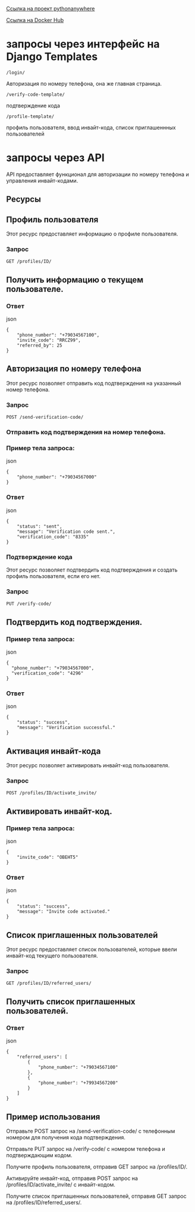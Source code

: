 [Ссылка на проект pythonanywhere ](http://yurchik.pythonanywhere.com)

[Ссылка на Docker Hub](https://hub.docker.com/repository/docker/ydtalel/web_app/general)


# запросы через интерфейс на Django Templates
```
/login/
```
Авторизация по номеру телефона, она же главная страница.
```
/verify-code-template/
```
подтверждение кода
```
/profile-template/
```
профиль пользователя,  ввод инвайт-кода, список приглашеннных пользователей

# запросы через API
API предоставляет функционал для авторизации по номеру телефона и управления инвайт-кодами.

## Ресурсы
## Профиль пользователя

Этот ресурс предоставляет информацию о профиле пользователя.
### Запрос

```
GET /profiles/ID/
```
## Получить информацию о текущем пользователе.
### Ответ

json
```
{
    "phone_number": "+79034567100",
    "invite_code": "RRCZ99",
    "referred_by": 25
}
```
## Авторизация по номеру телефона

Этот ресурс позволяет отправить код подтверждения на указанный номер телефона.
### Запрос

```
POST /send-verification-code/
```
### Отправить код подтверждения на номер телефона.

### Пример тела запроса:

json
```
{
    "phone_number": "+79034567000"
}
```
### Ответ

json
```
{
    "status": "sent",
    "message": "Verification code sent.",
    "verification_code": "8335"
}
```
### Подтверждение кода

Этот ресурс позволяет подтвердить код подтверждения и создать профиль пользователя, если его нет.
### Запрос
```
PUT /verify-code/
```
## Подтвердить код подтверждения.

### Пример тела запроса:

json
```
{
  "phone_number": "+79034567000",
  "verification_code": "4296"
}
```
### Ответ

json
```
{
    "status": "success",
    "message": "Verification successful."
}
```
## Активация инвайт-кода

Этот ресурс позволяет активировать инвайт-код пользователя.
### Запрос
```
POST /profiles/ID/activate_invite/
```
## Активировать инвайт-код.

### Пример тела запроса:

json
```
{
    "invite_code": "OBEHT5"
}
```
### Ответ

json
```
{
    "status": "success",
    "message": "Invite code activated."
}
```
## Список приглашенных пользователей

Этот ресурс предоставляет список пользователей, которые ввели инвайт-код текущего пользователя.
### Запрос

```
GET /profiles/ID/referred_users/
```
## Получить список приглашенных пользователей.
### Ответ

json
```
{
    "referred_users": [
        {
            "phone_number": "+79034567100"
        },
        {
            "phone_number": "+79934567200"
        }
    ]
}
```
## Пример использования

Отправьте POST запрос на /send-verification-code/ с телефонным номером для получения кода подтверждения.

Отправьте PUT запрос на /verify-code/ с номером телефона и подтверждающим кодом.

Получите профиль пользователя, отправив GET запрос на /profiles/ID/.

Активируйте инвайт-код, отправив POST запрос на /profiles/ID/activate_invite/ с инвайт-кодом.

Получите список приглашенных пользователей, отправив GET запрос на /profiles/ID/referred_users/.

